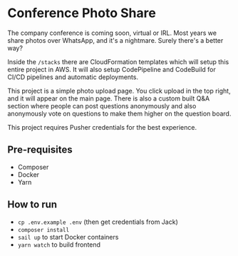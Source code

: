 # Conference Photo Share

The company conference is coming soon, virtual or IRL. Most years we share photos over WhatsApp, and it's a nightmare. Surely there's a better way?

Inside the `/stacks` there are CloudFormation templates which will setup this entire project in AWS. It will also setup CodePipeline and CodeBuild for CI/CD pipelines and automatic deployments.

This project is a simple photo upload page. You click upload in the top right, and it will appear on the main page. There is also a custom built Q&A section where people can post questions anonymously and also anonymously vote on questions to make them higher on the question board.

This project requires Pusher credentials for the best experience.
## Pre-requisites
- Composer
- Docker
- Yarn

## How to run

- `cp .env.example .env` (then get credentials from Jack)
- `composer install`
- `sail up` to start Docker containers
- `yarn watch` to build frontend